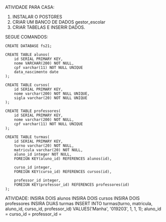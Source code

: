 ATIVIDADE PARA CASA:
1. INSTALAR O POSTGRES
2. CRIAR UM BANCO DE DADOS gestor_escolar
3. CRIAR TABELAS E INSERIR DADOS.

SEGUE COMANDOS:
```
CREATE DATABASE fs21;

CREATE TABLE alunos(
    id SERIAL PRIMARY KEY,
    nome VARCHAR(200) NOT NULL,
    cpf varchar(11) NOT NULL UNIQUE
    data_nascimento date
);

CREATE TABLE cursos(
    id SERIAL PRIMARY KEY,
    nome varchar(200) NOT NULL UNIQUE,
    sigla varchar(20) NOT NULL UNIQUE
);

CREATE TABLE professores(
    id SERIAL PRIMARY KEY,
    nome varchar(200) NOT NULL,
    cpf varchar(11) NOT NULL UNIQUE
);

CREATE TABLE turmas(
    id SERIAL PRIMARY KEY,
    turno varchar(20) NOT NULL,
    matricula varchar(20) NOT NULL,
    aluno_id integer NOT NULL,
    FOREIGN KEY(aluno_id) REFERENCES alunos(id),

    curso_id integer,
    FOREIGN KEY(curso_id) REFERENCES cursos(id),

    professor_id integer,
    FOREIGN KEY(professor_id) REFERENCES professores(id)
);
```

ATIVIDADE:
INSIRA DOIS alunos
INSIRA DOIS cursos
INSIRA DOIS professores
INSIRA DUAS turmas
INSERT INTO turmas(turno, matricula, aluno_id, curso_id, professor_id)
VALUES('Manha', '019203', 1, 1, 1);
aluno_id = 
curso_id = 
professor_id = 
